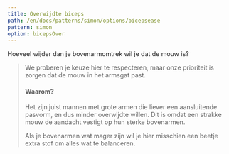 ```yaml
---
title: Overwijdte biceps
path: /en/docs/patterns/simon/options/bicepsease
pattern: simon
option: bicepsOver
---
```


Hoeveel wijder dan je bovenarmomtrek wil je dat de mouw is?

> We proberen je keuze hier te respecteren, maar onze prioriteit is zorgen dat de mouw in het armsgat past.
> 
> #### Waarom?
> 
> Het zijn juist mannen met grote armen die liever een aansluitende pasvorm, en dus minder overwijdte willen. Dit is omdat een strakke mouw de aandacht vestigt op hun sterke bovenarmen.
> 
> Als je bovenarmen wat mager zijn wil je hier misschien een beetje extra stof om alles wat te balanceren.